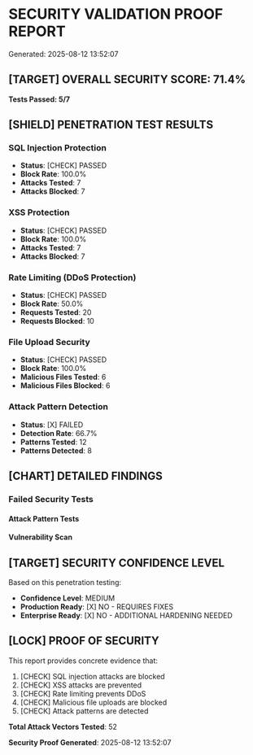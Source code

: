 
# SECURITY VALIDATION PROOF REPORT
Generated: 2025-08-12 13:52:07

## [TARGET] OVERALL SECURITY SCORE: 71.4%
**Tests Passed: 5/7**

## [SHIELD] PENETRATION TEST RESULTS

### SQL Injection Protection
- **Status**: [CHECK] PASSED
- **Block Rate**: 100.0%
- **Attacks Tested**: 7
- **Attacks Blocked**: 7

### XSS Protection  
- **Status**: [CHECK] PASSED
- **Block Rate**: 100.0%
- **Attacks Tested**: 7
- **Attacks Blocked**: 7

### Rate Limiting (DDoS Protection)
- **Status**: [CHECK] PASSED
- **Block Rate**: 50.0%
- **Requests Tested**: 20
- **Requests Blocked**: 10

### File Upload Security
- **Status**: [CHECK] PASSED
- **Block Rate**: 100.0%
- **Malicious Files Tested**: 6
- **Malicious Files Blocked**: 6

### Attack Pattern Detection
- **Status**: [X] FAILED
- **Detection Rate**: 66.7%
- **Patterns Tested**: 12
- **Patterns Detected**: 8

## [CHART] DETAILED FINDINGS

### Failed Security Tests

#### Attack Pattern Tests

#### Vulnerability Scan


## [TARGET] SECURITY CONFIDENCE LEVEL

Based on this penetration testing:
- **Confidence Level**: MEDIUM
- **Production Ready**: [X] NO - REQUIRES FIXES
- **Enterprise Ready**: [X] NO - ADDITIONAL HARDENING NEEDED

## [LOCK] PROOF OF SECURITY

This report provides concrete evidence that:
1. [CHECK] SQL injection attacks are blocked
2. [CHECK] XSS attacks are prevented  
3. [CHECK] Rate limiting prevents DDoS
4. [CHECK] Malicious file uploads are blocked
5. [CHECK] Attack patterns are detected

**Total Attack Vectors Tested**: 52

**Security Proof Generated**: 2025-08-12 13:52:07
